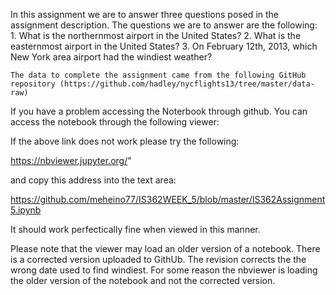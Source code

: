 In this assignment we are to answer three questions posed in the assignment description.  The questions we are to answer are the following: 
    1. What is the northernmost airport in the United States?
    2. What is the easternmost airport in the United States?
    3. On February 12th, 2013, which New York area airport had the windiest weather?
  
    The data to complete the assignment came from the following GitHub repository (https://github.com/hadley/nycflights13/tree/master/data-raw)

If you have a problem accessing the Noterbook through github. You can access the notebook through the following viewer:

If the above link does not work please try the following:

https://nbviewer.jupyter.org/"

and copy this address into the text area:

https://github.com/meheino77/IS362WEEK_5/blob/master/IS362Assignment5.ipynb

It should work perfectically fine when viewed in this manner.

Please note that the viewer may load an older version of a notebook.  There is a corrected version uploaded to GithUb.  The revision corrects the the wrong date used to find windiest.  For some reason the nbviewer is loading the older version of the notebook and not the corrected version.


